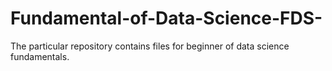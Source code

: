 # Fundamental-of-Data-Science-FDS-
The particular repository contains files for beginner of data science fundamentals.
